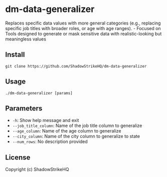 # dm-data-generalizer
Replaces specific data values with more general categories (e.g., replacing specific job titles with broader roles, or age with age ranges). - Focused on Tools designed to generate or mask sensitive data with realistic-looking but meaningless values

## Install
`git clone https://github.com/ShadowStrikeHQ/dm-data-generalizer`

## Usage
`./dm-data-generalizer [params]`

## Parameters
- `-h`: Show help message and exit
- `--job_title_column`: Name of the job title column to generalize
- `--age_column`: Name of the age column to generalize
- `--city_column`: Name of the city column to generalize to state
- `--num_rows`: No description provided

## License
Copyright (c) ShadowStrikeHQ
